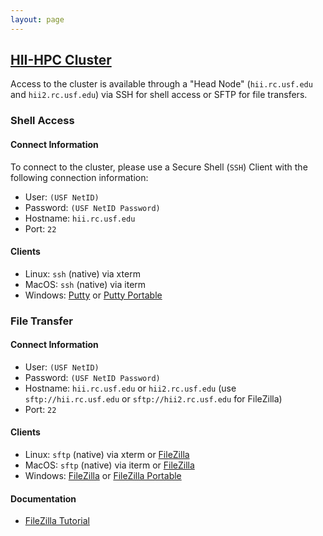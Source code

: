 ```yaml
---
layout: page
---
```


## [HII-HPC Cluster](../hii-hpc.html)

Access to the cluster is available through a "Head Node" (`hii.rc.usf.edu` and `hii2.rc.usf.edu`)
via SSH for shell access or SFTP for file transfers.

### Shell Access

#### Connect Information

To connect to the cluster, please use a Secure Shell (`SSH`) Client with the following connection information:

- User: `(USF NetID)`
- Password: `(USF NetID Password)`
- Hostname: `hii.rc.usf.edu`
- Port: `22`

#### Clients

- Linux: `ssh` (native) via xterm
- MacOS: `ssh` (native) via iterm
- Windows: [Putty](http://www.chiark.greenend.org.uk/~sgtatham/putty/download.html) or
           [Putty Portable](http://portableapps.com/apps/internet/putty_portable)

### File Transfer

#### Connect Information

- User: `(USF NetID)`
- Password: `(USF NetID Password)`
- Hostname: `hii.rc.usf.edu` or `hii2.rc.usf.edu` (use `sftp://hii.rc.usf.edu` or `sftp://hii2.rc.usf.edu` for FileZilla)
- Port: `22`

#### Clients

- Linux: `sftp` (native) via xterm or
  [FileZilla](https://filezilla-project.org/)
- MacOS: `sftp` (native) via iterm or
  [FileZilla](https://filezilla-project.org/)
- Windows: [FileZilla](https://filezilla-project.org/) or
  [FileZilla Portable](http://portableapps.com/apps/internet/putty_portable)

#### Documentation

- [FileZilla Tutorial](https://wiki.filezilla-project.org/FileZilla_Client_Tutorial_(en))
